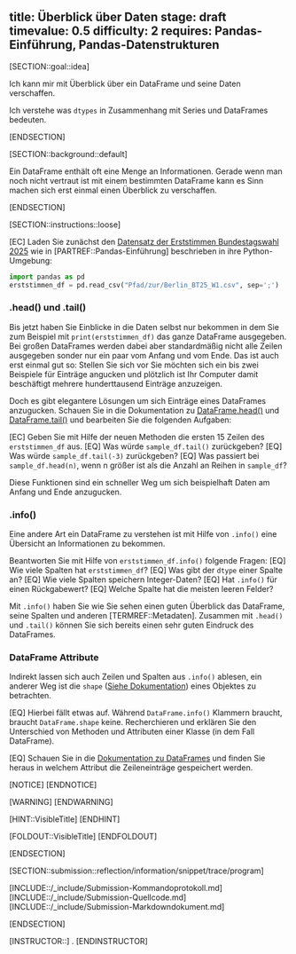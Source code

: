 title: Überblick über Daten
stage: draft
timevalue: 0.5
difficulty: 2
requires: Pandas-Einführung, Pandas-Datenstrukturen
---

[SECTION::goal::idea]

Ich kann mir mit Überblick über ein DataFrame und seine Daten verschaffen.

Ich verstehe was `dtypes` in Zusammenhang mit Series und DataFrames bedeuten.

[ENDSECTION]

[SECTION::background::default]

Ein DataFrame enthält oft eine Menge an Informationen. Gerade wenn man noch nicht vertraut ist mit einem bestimmten DataFrame kann es Sinn machen sich erst einmal einen Überblick zu verschaffen.

[ENDSECTION]

[SECTION::instructions::loose]

[EC] Laden Sie zunächst den [Datensatz der Erststimmen Bundestagswahl 2025](https://www.govdata.de/suche/daten/bundestagswahl-2025-in-berlin-nach-wahlbezirken-endgultiges-ergebnis) wie in [PARTREF::Pandas-Einführung] beschrieben in ihre Python-Umgebung:
```python
import pandas as pd
erststimmen_df = pd.read_csv("Pfad/zur/Berlin_BT25_W1.csv", sep=';')
```

### .head() und .tail()

Bis jetzt haben Sie Einblicke in die Daten selbst nur bekommen in dem Sie zum Beispiel mit `print(erststimmen_df)` das ganze DataFrame ausgegeben. Bei großen DataFrames werden dabei aber standardmäßig nicht alle Zeilen ausgegeben sonder nur ein paar vom Anfang und vom Ende. Das ist auch erst einmal gut so: Stellen Sie sich vor Sie möchten sich ein bis zwei Beispiele für Einträge angucken und plötzlich ist Ihr Computer damit beschäftigt mehrere hunderttausend Einträge anzuzeigen.

Doch es gibt elegantere Lösungen um sich Einträge eines DataFrames anzugucken. Schauen Sie in die Dokumentation zu [DataFrame.head()](pandas.pydata.org/docs/dev/reference/api/pandas.DataFrame.head.html) und [DataFrame.tail()](pandas.pydata.org/docs/dev/reference/api/pandas.DataFrame.tail.html) und bearbeiten Sie die folgenden Aufgaben:

[EC] Geben Sie mit Hilfe der neuen Methoden die ersten 15 Zeilen des `erststimmen_df` aus.
[EQ] Was würde `sample_df.tail()` zurückgeben?
[EQ] Was würde `sample_df.tail(-3)` zurückgeben?
[EQ] Was passiert bei `sample_df.head(n)`, wenn n größer ist als die Anzahl an Reihen in `sample_df`?

Diese Funktionen sind ein schneller Weg um sich beispielhaft Daten am Anfang und Ende anzugucken.


### .info()

Eine andere Art ein DataFrame zu verstehen ist mit Hilfe von `.info()` eine Übersicht an Informationen zu bekommen.

Beantworten Sie mit Hilfe von `erststimmen_df.info()` folgende Fragen:
[EQ] Wie viele Spalten hat `erststimmen_df`?
[EQ] Was gibt der `dtype` einer Spalte an?
[EQ] Wie viele Spalten speichern Integer-Daten?
[EQ] Hat `.info()` für einen Rückgabewert?
[EQ] Welche Spalte hat die meisten leeren Felder?

Mit `.info()` haben Sie wie Sie sehen einen guten Überblick das DataFrame, seine Spalten und anderen [TERMREF::Metadaten]. Zusammen mit `.head()` und `.tail()` können Sie sich bereits einen sehr guten Eindruck des DataFrames.

### DataFrame Attribute

Indirekt lassen sich auch Zeilen und Spalten aus `.info()` ablesen, ein anderer Weg ist die `shape` ([Siehe Dokumentation](https://pandas.pydata.org/docs/dev/reference/api/pandas.DataFrame.shape.html)) eines Objektes zu betrachten. 

[EQ] Hierbei fällt etwas auf. Während `DataFrame.info()` Klammern braucht, braucht `DataFrame.shape` keine. Recherchieren und erklären Sie den Unterschied von Methoden und Attributen einer Klasse (in dem Fall DataFrame).

[EQ] Schauen Sie in die [Dokumentation zu DataFrames](https://pandas.pydata.org/docs/dev/reference/frame.html#attributes-and-underlying-data) und finden Sie heraus in welchem Attribut die Zeileneinträge gespeichert werden.

[NOTICE]
[ENDNOTICE]

[WARNING]
[ENDWARNING]

[HINT::VisibleTitle]
[ENDHINT]

[FOLDOUT::VisibleTitle]
[ENDFOLDOUT]

[ENDSECTION]

[SECTION::submission::reflection/information/snippet/trace/program]

[INCLUDE::/_include/Submission-Kommandoprotokoll.md]
[INCLUDE::/_include/Submission-Quellcode.md]
[INCLUDE::/_include/Submission-Markdowndokument.md]

[ENDSECTION]

[INSTRUCTOR::]
.
[ENDINSTRUCTOR]

